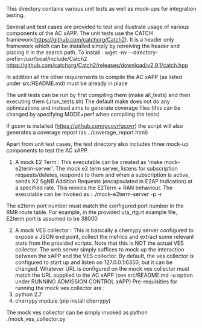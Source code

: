 This directory contains various unit tests as well as mock-ups for integration testing.

Several unit test cases are provided to test and illustrate usage of various components of the AC xAPP. The unit tests use the CATCH framework(https://github.com/catchorg/Catch2).  It is a header only framework which can be installed simply by retreiving the header and placing it in the search path. To install : 
 wget -nv  --directory-prefix=/usr/local/include/Catch2 https://github.com/catchorg/Catch2/releases/download/v2.9.1/catch.hpp

In addition all the other requirements to compile the AC xAPP (as listed under src/README.md) must be already in place

The unit tests can be run by first compiling them (make all_tests)  and then executing them (./run_tests.sh)
The default make does not do any optimizations and instead aims to generate coverage files (this can be changed by specifying MODE=perf when compiling the tests)

If gcovr is installed (https://github.com/gcovr/gcovr) the script  will  also generates a coverage report (as ../coverage_report.html)

Apart from unit test cases, the test directory also includes three mock-up components to test the AC xAPP.
1. A mock E2 Term : This executable can be created as 'make  mock-e2term-server'.  The mock e2 term server, listens for subscription requests/deletes,
responds to them and when a subscription is active, sends X2 SgNB Addition Requests (encapsulated in E2AP Indication) at a specified rate. This
mimics the E2Term + RAN behaviour.  The executable can be invoked as :
./mock-e2term-server -p <e2term port number> -r <rate to send at>

The e2term port number must match the configured port number in the RMR route table. For example, in the provided uta_rtg.rt example file, E2term
port is assumed to be 38000 

2. A mock VES collector : This is basically a cherrypy server configured to expose a JSON end point, collect the metrics and extract some relevant
stats from the provided scripts. Note  that this is NOT the actual VES collector. The web server simply suffices to mock up the interaction between
the xAPP and the VES collector.  By default, the ves collector is configured to start up and listen on 127.0.0.1:6350, but it can be changed.
Whatever URL is configured on the mock ves collector must match the URL supplied to the AC xAPP (see src/README.md -u option under RUNNING ADMISSION CONTROL xAPP)
Pre-requisities for running the mock ves collector are :
1. python 2.7
2. cherrypy module (pip install cherrypy)

The mock ves collector can be simply invoked as python ./mock_ves_collector.py
